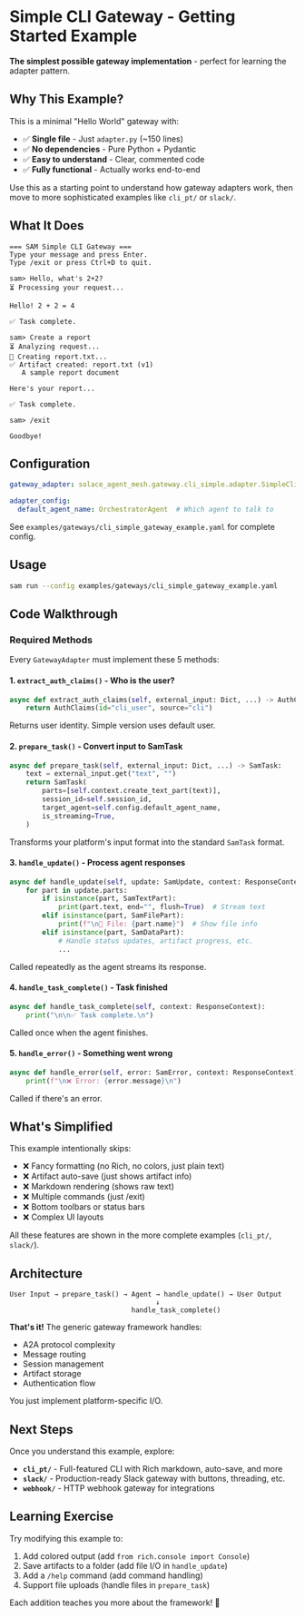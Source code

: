 # Simple CLI Gateway - Getting Started Example

**The simplest possible gateway implementation** - perfect for learning the adapter pattern.

## Why This Example?

This is a minimal "Hello World" gateway with:
- ✅ **Single file** - Just `adapter.py` (~150 lines)
- ✅ **No dependencies** - Pure Python + Pydantic
- ✅ **Easy to understand** - Clear, commented code
- ✅ **Fully functional** - Actually works end-to-end

Use this as a starting point to understand how gateway adapters work,
then move to more sophisticated examples like `cli_pt/` or `slack/`.

## What It Does

```
=== SAM Simple CLI Gateway ===
Type your message and press Enter.
Type /exit or press Ctrl+D to quit.

sam> Hello, what's 2+2?
⏳ Processing your request...

Hello! 2 + 2 = 4

✅ Task complete.

sam> Create a report
⏳ Analyzing request...
📄 Creating report.txt...
✅ Artifact created: report.txt (v1)
   A sample report document

Here's your report...

✅ Task complete.

sam> /exit

Goodbye!
```

## Configuration

```yaml
gateway_adapter: solace_agent_mesh.gateway.cli_simple.adapter.SimpleCliAdapter

adapter_config:
  default_agent_name: OrchestratorAgent  # Which agent to talk to
```

See `examples/gateways/cli_simple_gateway_example.yaml` for complete config.

## Usage

```bash
sam run --config examples/gateways/cli_simple_gateway_example.yaml
```

## Code Walkthrough

### Required Methods

Every `GatewayAdapter` must implement these 5 methods:

#### 1. **`extract_auth_claims()`** - Who is the user?
```python
async def extract_auth_claims(self, external_input: Dict, ...) -> AuthClaims:
    return AuthClaims(id="cli_user", source="cli")
```
Returns user identity. Simple version uses default user.

#### 2. **`prepare_task()`** - Convert input to SamTask
```python
async def prepare_task(self, external_input: Dict, ...) -> SamTask:
    text = external_input.get("text", "")
    return SamTask(
        parts=[self.context.create_text_part(text)],
        session_id=self.session_id,
        target_agent=self.config.default_agent_name,
        is_streaming=True,
    )
```
Transforms your platform's input format into the standard `SamTask` format.

#### 3. **`handle_update()`** - Process agent responses
```python
async def handle_update(self, update: SamUpdate, context: ResponseContext):
    for part in update.parts:
        if isinstance(part, SamTextPart):
            print(part.text, end="", flush=True)  # Stream text
        elif isinstance(part, SamFilePart):
            print(f"\n📄 File: {part.name}")  # Show file info
        elif isinstance(part, SamDataPart):
            # Handle status updates, artifact progress, etc.
            ...
```
Called repeatedly as the agent streams its response.

#### 4. **`handle_task_complete()`** - Task finished
```python
async def handle_task_complete(self, context: ResponseContext):
    print("\n\n✅ Task complete.\n")
```
Called once when the agent finishes.

#### 5. **`handle_error()`** - Something went wrong
```python
async def handle_error(self, error: SamError, context: ResponseContext):
    print(f"\n❌ Error: {error.message}\n")
```
Called if there's an error.

## What's Simplified

This example intentionally skips:
- ❌ Fancy formatting (no Rich, no colors, just plain text)
- ❌ Artifact auto-save (just shows artifact info)
- ❌ Markdown rendering (shows raw text)
- ❌ Multiple commands (just /exit)
- ❌ Bottom toolbars or status bars
- ❌ Complex UI layouts

All these features are shown in the more complete examples (`cli_pt/`, `slack/`).

## Architecture

```
User Input → prepare_task() → Agent → handle_update() → User Output
                                    ↓
                              handle_task_complete()
```

**That's it!** The generic gateway framework handles:
- A2A protocol complexity
- Message routing
- Session management
- Artifact storage
- Authentication flow

You just implement platform-specific I/O.

## Next Steps

Once you understand this example, explore:
- **`cli_pt/`** - Full-featured CLI with Rich markdown, auto-save, and more
- **`slack/`** - Production-ready Slack gateway with buttons, threading, etc.
- **`webhook/`** - HTTP webhook gateway for integrations

## Learning Exercise

Try modifying this example to:
1. Add colored output (add `from rich.console import Console`)
2. Save artifacts to a folder (add file I/O in `handle_update`)
3. Add a `/help` command (add command handling)
4. Support file uploads (handle files in `prepare_task`)

Each addition teaches you more about the framework! 🚀
